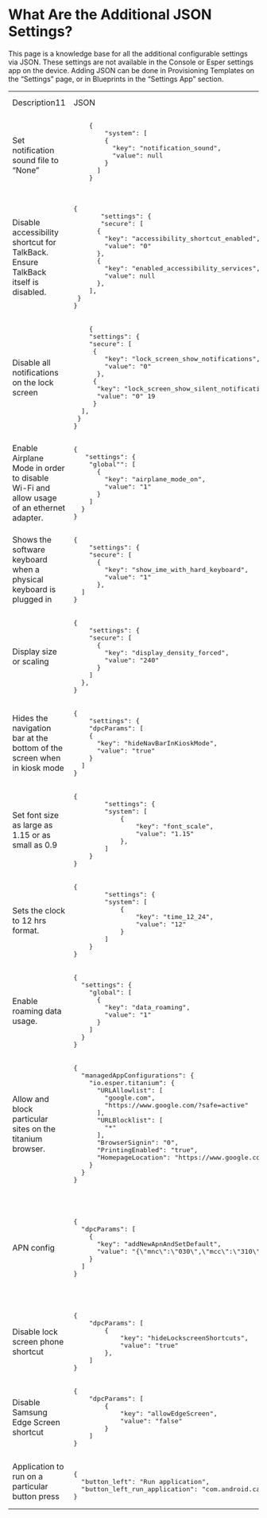 # What Are the Additional JSON Settings?

This page is a knowledge base for all the additional configurable settings via JSON. These settings are not available in the Console or Esper settings app on the device. 
Adding JSON can be done in Provisioning Templates on the “Settings” page, or in Blueprints in the “Settings App” section.

 <table>
    <tr>
        <td>Description11</td>
        <td>JSON</td>
        <td>Supervisor plugin</td>
        <td >Comments</td>
    </tr>
    <tr>
        <td>Set notification sound file to “None”</td>
        <td>
         <pre>
    {
        "system": [
        {
          "key": "notification_sound",
          "value": null
        }
      ]
    }
    </pre>
        </td>
        <td>No</td>
        <td>N/A</td>
    </tr>
    <tr>
        <td>Disable accessibility shortcut for TalkBack. Ensure TalkBack itself is disabled.</td>
        <td>
       <pre>
{
       "settings": {
       "secure": [
      {
        "key": "accessibility_shortcut_enabled",
        "value": "0"
      },
      {
        "key": "enabled_accessibility_services",
        "value": null
      },
    ],
 }
}
</pre>
</td> 
        <td>Yes</td>
        <td>N/A</td>
    </tr>
    <tr>
        <td>Disable all notifications on the lock screen</td>
        <td>
        <pre>
    {  
    "settings": {
    "secure": [   
     {
        "key": "lock_screen_show_notifications",
        "value": "0"
      },    
     {  
      "key": "lock_screen_show_silent_notifications", 
      "value": "0" 19 
     } 
  ],
 } 
}
</pre>
</td>
        <td>Yes</td>
        <td>N/A</td>
    </tr>
    <tr>
        <td>Enable Airplane Mode in order to disable Wi-Fi and allow usage of an ethernet adapter.</td>
        <td>
        <pre>
{
   "settings": {
    "global"": [
      {
        "key": "airplane_mode_on",
        "value": "1"
      }
    ]
  }
}
</pre>
</td>
        <td>Yes</td>
        <td>Reboot the device to take effect.</td>
    </tr>
    <tr>
        <td>Shows the software keyboard when a physical keyboard is plugged in</td>
        <td>
        <pre>
{
    "settings": {
    "secure": [
      {
        "key": "show_ime_with_hard_keyboard",
        "value": "1"
      },
  ]
}
</pre>
</td>
        <td>Yes</td>
        <td>N/A</td>
    </tr>
    <tr>
        <td>Display size or scaling</td>
        <td>
        <pre>
{
    "settings": {
    "secure": [
      {
        "key": "display_density_forced",
        "value": "240"
      }
    ]
  },
}
</pre>
</td>
        <td>Yes</td>
        <td>N/A</td>
    </tr>
    <tr>
        <td>Hides the navigation bar at the bottom of the screen when in kiosk mode</td>
        <td>
        <pre>
{
    "settings": {
    "dpcParams": [
    {
      "key": "hideNavBarInKioskMode",
      "value": "true"
    }
  ]
}
</pre>
</td>
        <td>No</td>
        <td>Exclusive to EFA</td>
    </tr>
    <tr>
        <td>Set font size as large as 1.15 or as small as 0.9</td>
        <td>
        <pre>
{
        "settings": {
        "system": [
            {
                "key": "font_scale",
                "value": "1.15"
            },
        ]
    }
}
</pre>
</td>
        <td>No</td>
        <td>N/A</td>
    </tr>
    <tr>
        <td>Sets the clock to 12 hrs format.</td>
        <td>
        <pre>
{
        "settings": {
        "system": [
            {
                "key": "time_12_24",
                "value": "12"
            }
        ]
    }
}
</pre>
</td>
        <td>No</td>
        <td>N/A</td>
    </tr>
    <tr>
        <td>Enable roaming data usage.</td>
        <td>
        <pre>
{
  "settings": {
    "global": [
      {
        "key": "data_roaming",
        "value": "1"
      }
    ]
  }
}
</pre>
</td>
        <td>Yes</td>
        <td>Bluebird HF550 devices have special integration.</td>
    </tr>
    <tr>
        <td>Allow and block particular sites on the titanium browser.</td>
        <td>
        <pre>
{
  "managedAppConfigurations": {
    "io.esper.titanium": {
      "URLAllowlist": [
        "google.com",
        "https://www.google.com/?safe=active"
      ],
      "URLBlocklist": [
        "*"
      ],
      "BrowserSignin": "0",
      "PrintingEnabled": "true",
      "HomepageLocation": "https://www.google.com/?safe=active",
    }
  }
}
</pre>
</td>
        <td>No</td>
        <td></td>
    </tr>
    <tr>
        <td>APN config</td>
        <td>
        <pre>
{
  "dpcParams": [
    {
      "key": "addNewApnAndSetDefault",
      "value": "{\"mnc\":\"030\",\"mcc\":\"310\",\"name\":\"ATTDEMO\",\"apn\":\"attiotdemo\",\"proxy\":\"\",\"port\":\"\",\"mmsc\":\"\",\"mmsproxy\":\"\",\"mmsport\":\"\",\"user\":\"\",\"password\":\"\",\"authtype\":\"-1\",\"type\":\"default\",\"protocol\":\"IPV4V6\",\"roaming_protocol\":\"IPV4V6\",\"carrier_enabled\":\"true\",\"mvno_type\":\"\"}"
    }
  ]
}
</pre>
</td>
        <td>Yes</td>
        <td>"Requires a reboot after the Knox agreement.
For SM-T547U and AT&amp;T M2X IoT data service"</td>
    </tr>
    <tr>
        <td>Disable lock screen phone shortcut</td>
        <td>
        <pre>
{
    "dpcParams": [
        {
            "key": "hideLockscreenShortcuts",
            "value": "true"
        },
    ]
}
</pre>
</td>
        <td>No (Samsung Knox required)</td>
        <td>Samsung only</td>
    </tr>
    <tr>
        <td>Disable Samsung Edge Screen shortcut</td>
        <td>
        <pre>
{
    "dpcParams": [
        {
            "key": "allowEdgeScreen",
            "value": "false"
        }
    ]
}
</pre>
</td>
        <td>No (Samsung Knox required)</td>
        <td>Samsung only</td>
    </tr>
    <tr>
        <td>Application to run on a particular button press</td>
        <td>
 <pre>       
{
  "button_left": "Run application",
  "button_left_run_application": "com.android.camera2"
}
</pre>
</td>
        <td>No</td>
        <td>N/A</td>
    </tr>
</table>

